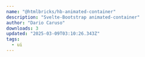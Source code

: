 ```yaml
---
name: "@htmlbricks/hb-animated-container"
description: "Svelte-Bootstrap animated-container"
author: "Dario Caruso"
downloads: 3
updated: "2025-03-09T03:10:26.343Z"
tags: 
  - ui
---
```

